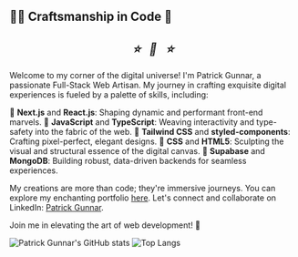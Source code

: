 ## 👨‍💻 Craftsmanship in Code 🎨

<h2 align="center">
  <em>⭐️&nbsp;&nbsp;&nbsp;🧠&nbsp;&nbsp;&nbsp;⭐️</em>
</h2>

Welcome to my corner of the digital universe! I'm Patrick Gunnar, a passionate Full-Stack Web Artisan. My journey in crafting exquisite digital experiences is fueled by a palette of skills, including:

🚀 **Next.js** and **React.js**: Shaping dynamic and performant front-end marvels.
🔮 **JavaScript** and **TypeScript**: Weaving interactivity and type-safety into the fabric of the web.
💅 **Tailwind CSS** and **styled-components**: Crafting pixel-perfect, elegant designs.
🎨 **CSS** and **HTML5**: Sculpting the visual and structural essence of the digital canvas.
🔗 **Supabase** and **MongoDB**: Building robust, data-driven backends for seamless experiences.

My creations are more than code; they're immersive journeys. You can explore my enchanting portfolio [here](https://patrickgunnar.vercel.app/). Let's connect and collaborate on LinkedIn: [Patrick Gunnar](https://www.linkedin.com/in/patrickgunnar/).

Join me in elevating the art of web development! 🌟

![Patrick Gunnar's GitHub stats](https://github-readme-stats.vercel.app/api?username=patrickgunnar&show_icons=true&theme=transparent)  ![Top Langs](https://github-readme-stats.vercel.app/api/top-langs/?username=patrickgunnar&layout=compact)
